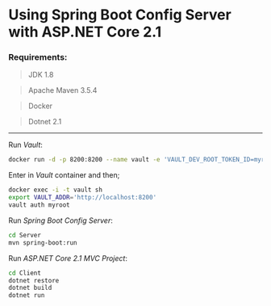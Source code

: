 # Using Spring Boot Config Server with ASP.NET Core 2.1

### Requirements:
> JDK 1.8

> Apache Maven 3.5.4

> Docker

> Dotnet 2.1 

---
Run *Vault*:
```bash
docker run -d -p 8200:8200 --name vault -e 'VAULT_DEV_ROOT_TOKEN_ID=myroot' -e 'VAULT_DEV_LISTEN_ADDRESS=0.0.0.0:8200' vault
```
Enter in *Vault* container and then;
```bash
docker exec -i -t vault sh
export VAULT_ADDR='http://localhost:8200'
vault auth myroot
```

Run *Spring Boot Config Server*:
```bash
cd Server
mvn spring-boot:run
```

Run *ASP.NET Core 2.1 MVC Project*:
```bash
cd Client
dotnet restore
dotnet build
dotnet run
```
